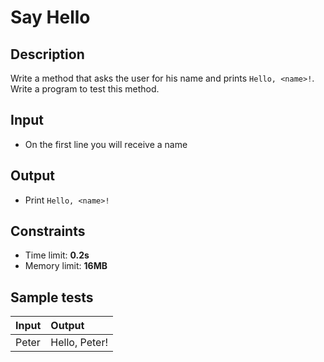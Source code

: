 # Say Hello

## Description
Write a method that asks the user for his name and prints `Hello, <name>!`.
Write a program to test this method.

## Input
- On the first line you will receive a name

## Output
- Print `Hello, <name>!`

## Constraints
- Time limit: **0.2s**
- Memory limit: **16MB**

## Sample tests

| Input | Output        |
|:------|:--------------|
| Peter | Hello, Peter! |

